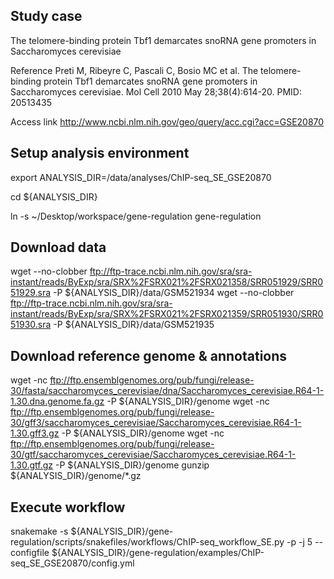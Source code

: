 ## Study case

The telomere-binding protein Tbf1 demarcates snoRNA gene promoters in Saccharomyces cerevisiae

Reference
    Preti M, Ribeyre C, Pascali C, Bosio MC et al. 
    The telomere-binding protein Tbf1 demarcates snoRNA gene promoters in Saccharomyces cerevisiae. 
    Mol Cell 2010 May 28;38(4):614-20. PMID: 20513435

Access link
    http://www.ncbi.nlm.nih.gov/geo/query/acc.cgi?acc=GSE20870

## Setup analysis environment

export ANALYSIS_DIR=/data/analyses/ChIP-seq_SE_GSE20870

<!--mkdir -p ${ANALYSIS_DIR}-->
<!--mkdir -p ${ANALYSIS_DIR}/data -->
<!--mkdir -p ${ANALYSIS_DIR}/genome-->

cd ${ANALYSIS_DIR}
<!--git clone https://github.com/rioualen/gene-regulation.git-->
ln -s ~/Desktop/workspace/gene-regulation gene-regulation

## Download data

<!--mkdir -p ${ANALYSIS_DIR}/data/GSM521934 ${ANALYSIS_DIR}/data/GSM521935-->
wget --no-clobber ftp://ftp-trace.ncbi.nlm.nih.gov/sra/sra-instant/reads/ByExp/sra/SRX%2FSRX021%2FSRX021358/SRR051929/SRR051929.sra -P ${ANALYSIS_DIR}/data/GSM521934
wget --no-clobber ftp://ftp-trace.ncbi.nlm.nih.gov/sra/sra-instant/reads/ByExp/sra/SRX%2FSRX021%2FSRX021359/SRR051930/SRR051930.sra -P ${ANALYSIS_DIR}/data/GSM521935


## Download reference genome & annotations

wget -nc ftp://ftp.ensemblgenomes.org/pub/fungi/release-30/fasta/saccharomyces_cerevisiae/dna/Saccharomyces_cerevisiae.R64-1-1.30.dna.genome.fa.gz -P ${ANALYSIS_DIR}/genome
wget -nc ftp://ftp.ensemblgenomes.org/pub/fungi/release-30/gff3/saccharomyces_cerevisiae/Saccharomyces_cerevisiae.R64-1-1.30.gff3.gz -P ${ANALYSIS_DIR}/genome
wget -nc ftp://ftp.ensemblgenomes.org/pub/fungi/release-30/gtf/saccharomyces_cerevisiae/Saccharomyces_cerevisiae.R64-1-1.30.gtf.gz -P ${ANALYSIS_DIR}/genome
gunzip ${ANALYSIS_DIR}/genome/*.gz


## Execute workflow

snakemake -s ${ANALYSIS_DIR}/gene-regulation/scripts/snakefiles/workflows/ChIP-seq_workflow_SE.py -p -j 5 --configfile ${ANALYSIS_DIR}/gene-regulation/examples/ChIP-seq_SE_GSE20870/config.yml
